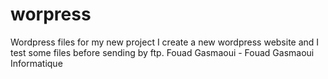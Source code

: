 # worpress
Wordpress files for my new project
I create a new wordpress website and I test some files before sending by ftp.
Fouad Gasmaoui -  Fouad Gasmaoui Informatique

